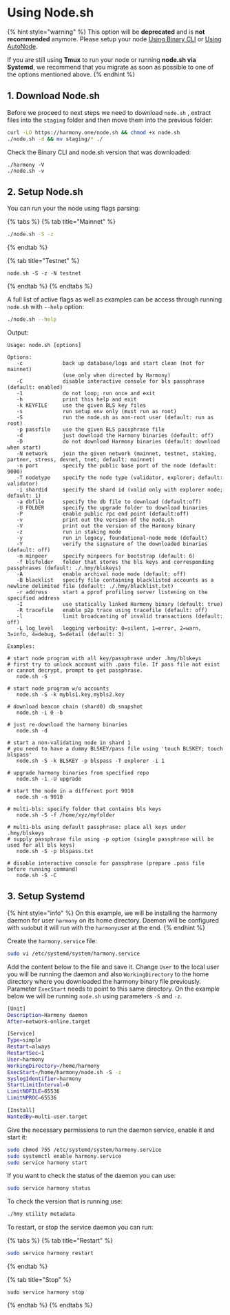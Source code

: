 # Using Node.sh

{% hint style="warning" %}
This option will be **deprecated** and is **not recommended** anymore. Please setup your node [Using Binary CLI](using-binary-cli.md) or [Using AutoNode](using-autonode/).

If you are still using **Tmux** to run your node or running  **node.sh via Systemd**, we recommend that you migrate as soon as possible to one of the options mentioned above.
{% endhint %}

## 1. Download Node.sh

Before we proceed to next steps we need to download `node.sh` , extract files into the `staging` folder and then move them into the previous folder:

```bash
curl -LO https://harmony.one/node.sh && chmod +x node.sh
./node.sh -d && mv staging/* ./
```

Check the Binary CLI and node.sh version that was downloaded:

```text
./harmony -V
./node.sh -v
```

## 2. Setup Node.sh

You can run your the node using flags parsing:

{% tabs %}
{% tab title="Mainnet" %}
```bash
./node.sh -S -z
```
{% endtab %}

{% tab title="Testnet" %}
```
node.sh -S -z -N testnet
```
{% endtab %}
{% endtabs %}

A full list of active flags as well as examples can be access through running `node.sh` with `--help` option:

```bash
./node.sh --help
```

Output:

```text
Usage: node.sh [options]

Options:
   -c             back up database/logs and start clean (not for mainnet)
                  (use only when directed by Harmony)
   -C             disable interactive console for bls passphrase (default: enabled)
   -1             do not loop; run once and exit
   -h             print this help and exit
   -k KEYFILE     use the given BLS key files
   -s             run setup env only (must run as root)
   -S             run the node.sh as non-root user (default: run as root)
   -p passfile    use the given BLS passphrase file
   -d             just download the Harmony binaries (default: off)
   -D             do not download Harmony binaries (default: download when start)
   -N network     join the given network (mainnet, testnet, staking, partner, stress, devnet, tnet; default: mainnet)
   -n port        specify the public base port of the node (default: 9000)
   -T nodetype    specify the node type (validator, explorer; default: validator)
   -i shardid     specify the shard id (valid only with explorer node; default: 1)
   -a dbfile      specify the db file to download (default:off)
   -U FOLDER      specify the upgrade folder to download binaries
   -P             enable public rpc end point (default:off)
   -v             print out the version of the node.sh
   -V             print out the version of the Harmony binary
   -z             run in staking mode
   -y             run in legacy, foundational-node mode (default)
   -Y             verify the signature of the downloaded binaries (default: off)
   -m minpeer     specify minpeers for bootstrap (default: 6)
   -f blsfolder   folder that stores the bls keys and corresponding passphrases (default: ./.hmy/blskeys)
   -A             enable archival node mode (default: off)
   -B blacklist   specify file containing blacklisted accounts as a newline delimited file (default: ./.hmy/blacklist.txt)
   -r address     start a pprof profiling server listening on the specified address
   -I             use statically linked Harmony binary (default: true)
   -R tracefile   enable p2p trace using tracefile (default: off)
   -l             limit broadcasting of invalid transactions (default: off)
   -L log_level   logging verbosity: 0=silent, 1=error, 2=warn, 3=info, 4=debug, 5=detail (default: 3)
   
Examples:

# start node program with all key/passphrase under .hmy/blskeys
# first try to unlock account with .pass file. If pass file not exist or cannot decrypt, prompt to get passphrase.
   node.sh -S 

# start node program w/o accounts
   node.sh -S -k mybls1.key,mybls2.key

# download beacon chain (shard0) db snapshot
   node.sh -i 0 -b

# just re-download the harmony binaries
   node.sh -d

# start a non-validating node in shard 1
# you need to have a dummy BLSKEY/pass file using 'touch BLSKEY; touch blspass'
   node.sh -S -k BLSKEY -p blspass -T explorer -i 1

# upgrade harmony binaries from specified repo
   node.sh -1 -U upgrade

# start the node in a different port 9010
   node.sh -n 9010

# multi-bls: specify folder that contains bls keys
   node.sh -S -f /home/xyz/myfolder

# multi-bls using default passphrase: place all keys under .hmy/blskeys
# supply passphrase file using -p option (single passphrase will be used for all bls keys)
   node.sh -S -p blspass.txt

# disable interactive console for passphrase (prepare .pass file before running command)
   node.sh -S -C
```

## 3. Setup Systemd

{% hint style="info" %}
On this example, we will be installing the harmony daemon for user `harmony` on its home directory. Daemon will be configured with `sudo`but it will run with the `harmony`user at the end.
{% endhint %}

Create the `harmony.service` file:

```bash
sudo vi /etc/systemd/system/harmony.service
```

Add the content below to the file and save it. Change `User` to the local user you will be running the daemon and also `WorkingDirectory` to the home directory where you downloaded the harmony binary file previously. Parameter `ExecStart` needs to point to this same directory. On the example below we will be running `node.sh` using parameters `-S` and `-z`.

```bash
[Unit]
Description=Harmony daemon
After=network-online.target

[Service]
Type=simple
Restart=always
RestartSec=1
User=harmony
WorkingDirectory=/home/harmony
ExecStart=/home/harmony/node.sh -S -z
SyslogIdentifier=harmony
StartLimitInterval=0
LimitNOFILE=65536
LimitNPROC=65536

[Install]
WantedBy=multi-user.target
```

Give the necessary permissions to run the daemon service, enable it and start it:

```bash
sudo chmod 755 /etc/systemd/system/harmony.service
sudo systemctl enable harmony.service
sudo service harmony start
```

If you want to check the status of the daemon you can use:

```bash
sudo service harmony status
```

To check the version that is running use:

```bash
./hmy utility metadata
```

To restart, or stop the service daemon you can run:

{% tabs %}
{% tab title="Restart" %}
```bash
sudo service harmony restart
```
{% endtab %}

{% tab title="Stop" %}
```
sudo service harmony stop
```
{% endtab %}
{% endtabs %}

